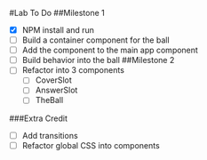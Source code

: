 #Lab To Do 
##Milestone 1
-[x] NPM install and run
-[ ] Build a container component for the ball
-[ ] Add the component to the main app component 
-[ ] Build behavior into the ball
##Milestone 2
-[ ] Refactor into 3 components
    -[ ] CoverSlot
    -[ ] AnswerSlot
    -[ ] TheBall

###Extra Credit    
-[ ] Add transitions
-[ ] Refactor global CSS into components